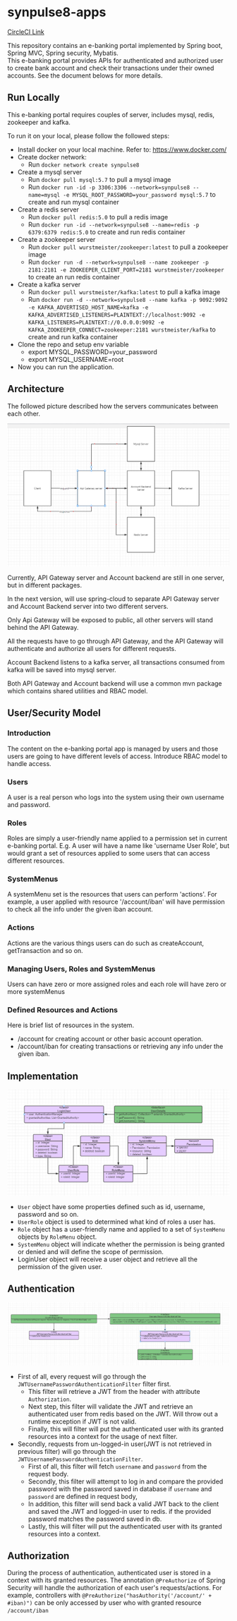 # synpulse8-apps
[CircleCI Link](https://app.circleci.com/pipelines/github/hohang210?filter=all)

This repository contains an e-banking portal implemented by Spring boot, Spring MVC, Spring security, Mybatis.  
This e-banking portal provides APIs for authenticated and authorized user to create bank account 
and check their transactions under their owned accounts.
See the document belows for more details.

## Run Locally
This e-banking portal requires couples of server, includes mysql, redis, zookeeper and kafka.  

To run it on your local, please follow the followed steps:

- Install docker on your local machine. Refer to: https://www.docker.com/
- Create docker network:
  - Run `docker network create synpulse8`
- Create a mysql server
  - Run `docker pull mysql:5.7` to pull a mysql image
  - Run `docker run -id -p 3306:3306 --network=synpulse8 --name=mysql -e MYSQL_ROOT_PASSWORD=your_password mysql:5.7` to create and run mysql container
- Create a redis server
  - Run `docker pull redis:5.0` to pull a redis image
  - Run `docker run -id --network=synpulse8 --name=redis -p 6379:6379 redis:5.0` to create and run redis container
- Create a zookeeper server
  - Run `docker pull wurstmeister/zookeeper:latest` to pull a zookeeper image
  - Run `docker run -d --network=synpulse8 --name zookeeper -p 2181:2181 -e ZOOKEEPER_CLIENT_PORT=2181 wurstmeister/zookeeper` to create an run redis container
- Create a kafka server
  - Run `docker pull wurstmeister/kafka:latest` to pull a kafka image
  - Run `docker run -d --network=synpulse8 --name kafka -p 9092:9092 -e KAFKA_ADVERTISED_HOST_NAME=kafka -e KAFKA_ADVERTISED_LISTENERS=PLAINTEXT://localhost:9092 -e KAFKA_LISTENERS=PLAINTEXT://0.0.0.0:9092 -e KAFKA_ZOOKEEPER_CONNECT=zookeeper:2181 wurstmeister/kafka` to create and run kafka container
- Clone the repo and setup env variable
  - export MYSQL_PASSWORD=your_password
  - export MYSQL_USERNAME=root
- Now you can run the application.

## Architecture
The followed picture described how the servers communicates between each other.

![img_2.png](/images/Architecture.png)

Currently, API Gateway server and Account backend are still in one server, but in different packages.

In the next version, will use spring-cloud to separate API Gateway server and Account Backend server into
two different servers.

Only Api Gateway will be exposed to public, all other servers will stand behind the API Gateway.  

All the requests have to go through API Gateway, and the API Gateway will authenticate and authorize all users for different requests.

Account Backend listens to a kafka server, all transactions consumed from kafka will be saved into mysql server.

Both API Gateway and Account backend will use a common mvn package which contains shared utilities and RBAC model.

## User/Security Model
### Introduction
The content on the e-banking portal app is managed by users and those users are going to have different levels of access.
Introduce RBAC model to handle access.
### Users
A user is a real person who logs into the system using their own username and password.
### Roles
Roles are simply a user-friendly name applied to a permission set in current e-banking portal.  E.g. A 
user will have a name like 'username User Role', but would grant a set of resources applied to some users 
that can access different resources.
### SystemMenus
A systemMenu set is the resources that users can perform 'actions'.  For example, a user applied with resource '/account/iban' 
will have permission to check all the info under the given iban account.
### Actions
Actions are the various things users can do such as createAccount, getTransaction and so on.

### Managing Users, Roles and SystemMenus
Users can have zero or more assigned roles and each role will have zero or more systemMenus
### Defined Resources and Actions
Here is brief list of resources in the system.
- /account for creating account or other basic account operation.
- /account/iban for creating transactions or retrieving any info under the given iban.

## Implementation
![img_6.png](images/RBAC.png)
- `User` object have some properties defined such as id, username, password and so on.
- `UserRole` object is used to determined what kind of roles a user has.
- `Role` object has a user-friendly name and applied to a set of `SystemMenu` objects by `RoleMenu` object.
- `SystemMenu` object will indicate whether the permission is being granted or denied and will define the scope of permission.
- LoginUser object will receive a user object and retrieve all the permission of the given user.

## Authentication
![img_8.png](images/AuthenticationFilters.png)
- First of all, every request will go through the `JWTUsernamePasswordAuthenticationFilter` filter first.  
  - This filter will retrieve a JWT from the header with attribute `Authorization`.  
  - Next step, this filter will validate the JWT and retrieve an authenticated user from redis based on the JWT.  Will throw out a runtime exception if JWT 
    is not valid. 
  - Finally, this will filter will put the authenticated user with its granted resources into a context for the usage of next filter.
- Secondly, requests from un-logged-in user(JWT is not retrieved in previous filter)
  will go through the `JWTUsernamePasswordAuthenticationFilter`.
  - First of all, this filter will fetch `username` and `password` from the request body.
  - Secondly, this filter will attempt to log in and compare the provided password with the password saved in database 
    if `username` and `password` are defined in request body,
  - In addition, this filter will send back a valid JWT back to the client and saved the JWT and logged-in user to redis. if the provided password matches the password saved in db.
  - Lastly, this will filter will put the authenticated user with its granted resources into a context.

## Authorization
During the process of authentication, authenticated user is stored in a context with its granted resources.  The 
annotation `@PreAuthorize` of Spring Security will handle the authorization of each user's requests/actions. For example, 
controllers with `@PreAuthorize("hasAuthority('/account/' + #iban)")` can be only accessed by user who with granted resource `/account/iban`